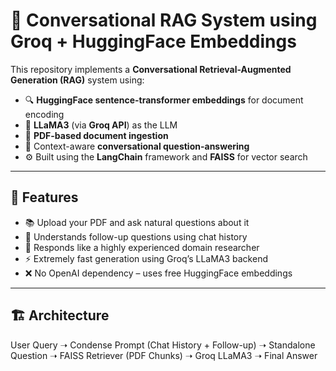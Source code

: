 # 🧠 Conversational RAG System using Groq + HuggingFace Embeddings

This repository implements a **Conversational Retrieval-Augmented Generation (RAG)** system using:

- 🔍 **HuggingFace sentence-transformer embeddings** for document encoding
- 🧠 **LLaMA3** (via **Groq API**) as the LLM
- 📄 **PDF-based document ingestion**
- 💬 Context-aware **conversational question-answering**
- ⚙️ Built using the **LangChain** framework and **FAISS** for vector search

---

## 📌 Features

- 📚 Upload your PDF and ask natural questions about it
- 💬 Understands follow-up questions using chat history
- 🧠 Responds like a highly experienced domain researcher
- ⚡ Extremely fast generation using Groq’s LLaMA3 backend
- ❌ No OpenAI dependency – uses free HuggingFace embeddings

---

## 🏗️ Architecture

User Query ➝ Condense Prompt (Chat History + Follow-up)
➝ Standalone Question ➝ FAISS Retriever (PDF Chunks)
➝ Groq LLaMA3 ➝ Final Answer
